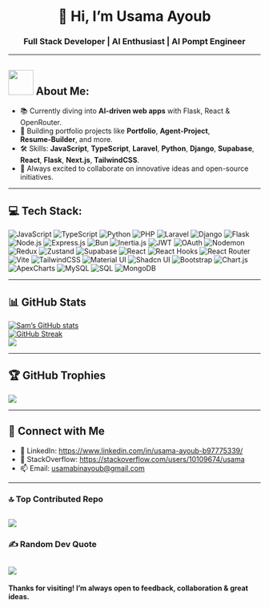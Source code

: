 <h1 align="center">👋 Hi, I’m Usama Ayoub</h1>
<h3 align="center">Full Stack Developer | AI Enthusiast | AI Pompt Engineer</h3>

---

<h2><img src="https://user-images.githubusercontent.com/63050133/156777293-72a6e681-2582-4a9d-ad92-09d1181d47c7.gif" width="50px" height="50px"> About Me:</h2>

- 📚 Currently diving into **AI-driven web apps** with Flask, React & OpenRouter.
- 🚀 Building portfolio projects like **Portfolio**, **Agent‑Project**, **Resume‑Builder**, and more.
- 🛠 Skills: **JavaScript**, **TypeScript**, **Laravel**, **Python**, **Django**, **Supabase**, **React**, **Flask**, **Next.js**, **TailwindCSS**.
- 💬 Always excited to collaborate on innovative ideas and open-source initiatives.

---
## 💻 Tech Stack:
![JavaScript](https://img.shields.io/badge/JavaScript-%23323330?style=plastic&logo=javascript&logoColor=%23F7DF1E)
![TypeScript](https://img.shields.io/badge/TypeScript-%23007ACC?style=plastic&logo=typescript&logoColor=white)
![Python](https://img.shields.io/badge/Python-3670A0?style=plastic&logo=python&logoColor=ffdd54)
![PHP](https://img.shields.io/badge/PHP-%23777BB4?style=plastic&logo=php&logoColor=white)
![Laravel](https://img.shields.io/badge/Laravel-%23FF2D20?style=plastic&logo=laravel&logoColor=white)
![Django](https://img.shields.io/badge/Django-%23092E20?style=plastic&logo=django&logoColor=white)
![Flask](https://img.shields.io/badge/Flask-%23000?style=plastic&logo=flask&logoColor=white)
![Node.js](https://img.shields.io/badge/Node.js-339933?style=plastic&logo=node.js&logoColor=white)
![Express.js](https://img.shields.io/badge/Express.js-%23404d59?style=plastic&logo=express&logoColor=%2361DAFB)
![Bun](https://img.shields.io/badge/Bun-%23EFD3E3?style=plastic&logo=bun&logoColor=black)
![Inertia.js](https://img.shields.io/badge/Inertia.js-%23FFFFFF?style=plastic&logo=inertia-dot-js&logoColor=black)
![JWT](https://img.shields.io/badge/JWT-black?style=plastic&logo=JSON%20web%20tokens)
![OAuth](https://img.shields.io/badge/OAuth-%234C62A8?style=plastic&logo=oauth&logoColor=white)
![Nodemon](https://img.shields.io/badge/Nodemon-%23323330?style=plastic&logo=nodemon&logoColor=%23BBDEAD)
![Redux](https://img.shields.io/badge/Redux-%23593d88?style=plastic&logo=redux&logoColor=white)
![Zustand](https://img.shields.io/badge/Zustand-%23FF4154?style=plastic&logo=zustand&logoColor=white)
![Supabase](https://img.shields.io/badge/Supabase-%23189A3E?style=plastic&logo=supabase&logoColor=white)
![React](https://img.shields.io/badge/React-%2320232a?style=plastic&logo=react&logoColor=%2361DAFB)
![React Hooks](https://img.shields.io/badge/React%20Hooks-%23203BAA?style=plastic&logo=react&logoColor=%2361DAFB)
![React Router](https://img.shields.io/badge/React_Router-CA4245?style=plastic&logo=react-router&logoColor=white)
![Vite](https://img.shields.io/badge/Vite-%23646CFF?style=plastic&logo=vite&logoColor=white)
![TailwindCSS](https://img.shields.io/badge/TailwindCSS-%2338B2AC?style=plastic&logo=tailwind-css&logoColor=white)
![Material UI](https://img.shields.io/badge/Material_UI-%230081CB?style=plastic&logo=material-ui&logoColor=white)
![Shadcn UI](https://img.shields.io/badge/Shadcn_UI-%23000000?style=plastic&logo=shadcnui&logoColor=white)
![Bootstrap](https://img.shields.io/badge/Bootstrap-%238511FA?style=plastic&logo=bootstrap&logoColor=white)
![Chart.js](https://img.shields.io/badge/Chart.js-F5788D?style=plastic&logo=chart.js&logoColor=white)
![ApexCharts](https://img.shields.io/badge/ApexCharts-%23F4A261?style=plastic&logo=apexcharts&logoColor=white)
![MySQL](https://img.shields.io/badge/MySQL-%2300f?style=plastic&logo=mysql&logoColor=white)
![SQL](https://img.shields.io/badge/SQL-%2300f?style=plastic&logo=postgresql&logoColor=white)
![MongoDB](https://img.shields.io/badge/MongoDB-%234ea94b?style=plastic&logo=mongodb&logoColor=white)

---
## 📊 GitHub Stats
[![Sam’s GitHub stats](https://github-readme-stats.vercel.app/api?username=sam3690&show_icons=true&theme=radical)](https://github.com/sam3690)<br/>
[![GitHub Streak](https://nirzak-streak-stats.vercel.app?user=sam3690&theme=nightowl)](https://git.io/streak-stats) <br/>
![](https://github-readme-stats.vercel.app/api/top-langs/?username=sam3690&theme=nightowl&hide_border=false&include_all_commits=true&count_private=true&layout=compact)

---
## 🏆 GitHub Trophies
![](https://github-profile-trophy.vercel.app/?username=sam3690&theme=darkhub&no-frame=true&no-bg=false&margin-w=4)

---

## 🤝 Connect with Me
- 💼 LinkedIn: https://www.linkedin.com/in/usama-ayoub-b97775339/
- 🚀 StackOverflow: https://stackoverflow.com/users/10109674/usama
- 📫 Email: usamabinayoub@gmail.com

---
### 🔝 Top Contributed Repo
![](https://github-contributor-stats.vercel.app/api?username=sam3690&limit=5&theme=radical&combine_all_yearly_contributions=true)
---
### ✍️ Random Dev Quote
![](https://quotes-github-readme.vercel.app/api?type=horizontal&theme=radical)
---

**Thanks for visiting! I’m always open to feedback, collaboration & great ideas.**
